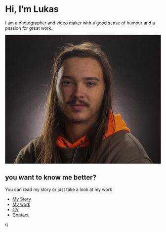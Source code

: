 # Hi, I’m Lukas 
I am a photographer and video maker with a good sense of humour and a passion for great work.

![Hi thats me](/portret2.jpg) 
## you want to know me better?
You can read my story or just take a look at my work

- [My Story](/aboutme.md) <!-- Step out of this folder and link to your home page. See: Step 2 -->
- [My work](/work.md)
- [CV](../CV.md)
- [Contact](../Contact.md)

q
